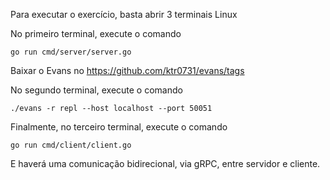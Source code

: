Para executar o exercício, basta abrir 3 terminais Linux

No primeiro terminal, execute o comando

```go run cmd/server/server.go```

Baixar o Evans no https://github.com/ktr0731/evans/tags

No segundo terminal, execute o comando

```./evans -r repl --host localhost --port 50051```

Finalmente, no terceiro terminal, execute o comando

```go run cmd/client/client.go```

E haverá uma comunicação bidirecional, via gRPC, entre servidor e cliente.

